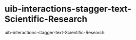 # uib-interactions-stagger-text-Scientific-Research
uib-interactions-stagger-text-Scientific-Research

